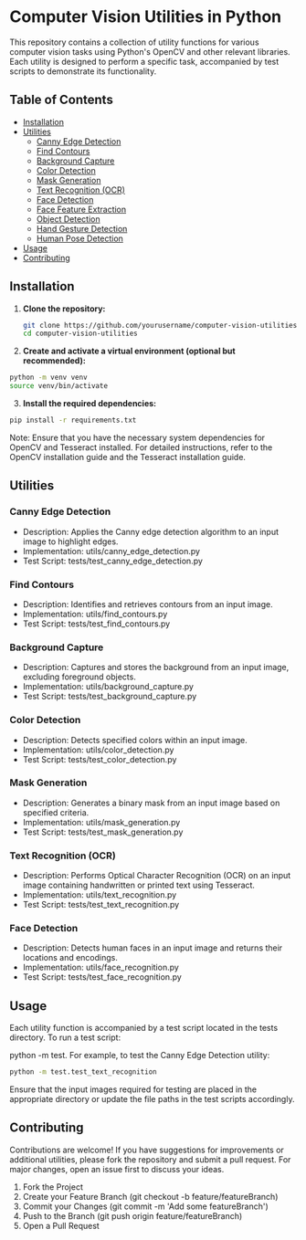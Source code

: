 # Computer Vision Utilities in Python

This repository contains a collection of utility functions for various computer vision tasks using Python's OpenCV and other relevant libraries. Each utility is designed to perform a specific task, accompanied by test scripts to demonstrate its functionality.

## Table of Contents

- [Installation](#installation)
- [Utilities](#utilities)
  - [Canny Edge Detection](#canny-edge-detection)
  - [Find Contours](#find-contours)
  - [Background Capture](#background-capture)
  - [Color Detection](#color-detection)
  - [Mask Generation](#mask-generation)
  - [Text Recognition (OCR)](#text-recognition-ocr)
  - [Face Detection](#face-detection)
  - [Face Feature Extraction](#face-feature-extraction)
  - [Object Detection](#object-detection)
  - [Hand Gesture Detection](#hand-gesture-detection)
  - [Human Pose Detection](#human-pose-detection)
- [Usage](#usage)
- [Contributing](#contributing)

## Installation

1. **Clone the repository:**

   ```bash
   git clone https://github.com/yourusername/computer-vision-utilities.git
   cd computer-vision-utilities
   ```

2. **Create and activate a virtual environment (optional but recommended):**

  ```bash
  python -m venv venv
  source venv/bin/activate
```

3. **Install the required dependencies:**

```bash
pip install -r requirements.txt
```

Note: Ensure that you have the necessary system dependencies for OpenCV and Tesseract installed. For detailed instructions, refer to the OpenCV installation guide and the Tesseract installation guide.

## Utilities
### **Canny Edge Detection**
* Description: Applies the Canny edge detection algorithm to an input image to highlight edges.
* Implementation: utils/canny_edge_detection.py
* Test Script: tests/test_canny_edge_detection.py

### **Find Contours**
* Description: Identifies and retrieves contours from an input image.
* Implementation: utils/find_contours.py
* Test Script: tests/test_find_contours.py

### **Background Capture**
* Description: Captures and stores the background from an input image, excluding foreground objects.
* Implementation: utils/background_capture.py
* Test Script: tests/test_background_capture.py

### **Color Detection**
* Description: Detects specified colors within an input image.
* Implementation: utils/color_detection.py
* Test Script: tests/test_color_detection.py

### **Mask Generation**
* Description: Generates a binary mask from an input image based on specified criteria.
* Implementation: utils/mask_generation.py
* Test Script: tests/test_mask_generation.py

### **Text Recognition (OCR)**
* Description: Performs Optical Character Recognition (OCR) on an input image containing handwritten or printed text using Tesseract.
* Implementation: utils/text_recognition.py
* Test Script: tests/test_text_recognition.py

### **Face Detection**
* Description: Detects human faces in an input image and returns their locations and encodings.
* Implementation: utils/face_recognition.py
* Test Script: tests/test_face_recognition.py

## Usage
Each utility function is accompanied by a test script located in the tests directory. To run a test script:

python -m test.<test script name without py extension>
For example, to test the Canny Edge Detection utility:
```bash
python -m test.test_text_recognition
```
Ensure that the input images required for testing are placed in the appropriate directory or update the file paths in the test scripts accordingly.

## Contributing
Contributions are welcome! If you have suggestions for improvements or additional utilities, please fork the repository and submit a pull request. For major changes, open an issue first to discuss your ideas.

1. Fork the Project
2. Create your Feature Branch (git checkout -b feature/featureBranch)
3. Commit your Changes (git commit -m 'Add some featureBranch')
4. Push to the Branch (git push origin feature/featureBranch)
5. Open a Pull Request
